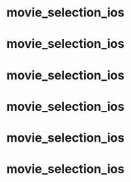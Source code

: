 # movie_selection_ios
# movie_selection_ios
# movie_selection_ios
# movie_selection_ios
# movie_selection_ios
# movie_selection_ios
